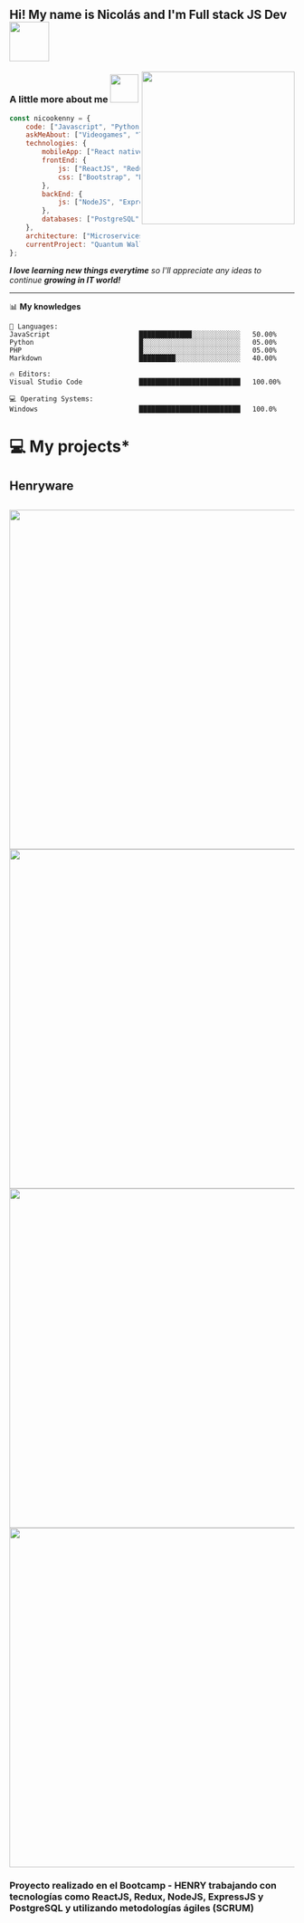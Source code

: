 
<h2>Hi! My name is Nicolás and I'm Full stack JS Dev<img src="https://onlinepngtools.com/images/examples-onlinepngtools/sunset.gif" align='center' width="70px"></h2>
<img align='right' src="https://media.giphy.com/media/WUlplcMpOCEmTGBtBW/giphy.gif" width="270">

###  A little more about me <img src="https://media.giphy.com/media/VgCDAzcKvsR6OM0uWg/giphy.gif" width="50">  

```javascript
const nicookenny = {
    code: ["Javascript", "Python", "PHP"],
    askMeAbout: ["Videogames", "Tech", "Programming"],
    technologies: {
        mobileApp: ["React native"],
        frontEnd: {
            js: ["ReactJS", "Redux","Vanilla"],
            css: ["Bootstrap", "Material UI", "SASS"]
        },
        backEnd: {
            js: ["NodeJS", "ExpressJS"]
        },
        databases: ["PostgreSQL", "MySQL", "Sequelize"]
    },
    architecture: ["Microservices", "Progressive web applications", "SPA"],
    currentProject: "Quantum Wallet - React native application working in BACKEND"
};
```

<em><b>I love learning new things everytime</b> so I'll appreciate any ideas to continue  <b>growing in IT world!</b> </em>

---
<!--START_SECTION:waka-->


📊 **My knowledges** 

```text
💬 Languages: 
JavaScript                      █████████████░░░░░░░░░░░░   50.00% 
Python                          █░░░░░░░░░░░░░░░░░░░░░░░░   05.00% 
PHP                             █░░░░░░░░░░░░░░░░░░░░░░░░   05.00% 
Markdown                        █████████░░░░░░░░░░░░░░░░   40.00% 

🔥 Editors: 
Visual Studio Code              █████████████████████████   100.00% 

💻 Operating Systems: 
Windows                         █████████████████████████   100.0%

```
<!--END_SECTION:waka-->



<h1> 💻 My projects*</h1>
 

<h2>Henryware<h2>
<img src="https://i.ibb.co/kmKPfh7/Whats-App-Image-2020-10-02-at-14-16-15.jpg" height="600px"/><img src="https://i.ibb.co/L6DnYjR/Whats-App-Image-2020-10-02-at-14-16-13.jpg" height="600px"/> 
<img src="https://i.ibb.co/V2dGhdy/Whats-App-Image-2020-10-02-at-14-16-15-1.jpg" height="600px"/> 
<img src="https://i.ibb.co/TwxHBR9/Whats-App-Image-2020-10-02-at-14-16-14-3.jpg" height="600px"/> 


### Proyecto realizado en el Bootcamp - HENRY trabajando con tecnologías como ReactJS, Redux, NodeJS, ExpressJS y PostgreSQL y utilizando metodologías ágiles (SCRUM) 



